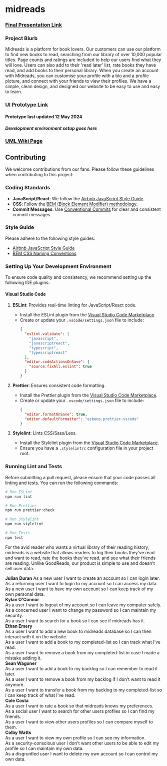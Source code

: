 # midreads

### [Final Presentation Link](https://docs.google.com/presentation/d/1P2gFYvK11ksNucLE_lk21sIDmIObrJyEow4Cefbmijs/edit?usp=sharing)

### Project Blurb

Midreads is a platform for book lovers. Our customers can use our platform to find new books to read, searching from our library of over 10,000 popular titles. Page counts and ratings are included to help our users find what they will love. Users can also add to their 'read later' list, rate books they have read, and add books to their personal library. When you create an account with Midreads, you can customise your profile with a bio and a profile picture, and connect with your friends to view their profiles. We have a simple, clean design, and designed our website to be easy to use and easy to learn.

### [UI Prototype Link](https://www.figma.com/design/06Grid7QpstABdzwhMFVan/Midreads-Homepage?node-id=0-1&t=2CPF7OGMEoiFyQFE-1)

#### Prototype last updated 12 May 2024

#### _Development environment setup goes here_

### [UML Wiki Page](https://github.com/JP-Duran/midreads/blob/main/docs/uml.md)

## Contributing

We welcome contributions from our fans. Please follow these guidelines when contributing to this project:

### Coding Standards

- **JavaScript/React**: We follow the [Airbnb JavaScript Style Guide](https://github.com/airbnb/javascript).
- **CSS**: Follow the [BEM (Block Element Modifier) methodology](http://getbem.com/introduction/).
- **Commit Messages**: Use [Conventional Commits](https://www.conventionalcommits.org/en/v1.0.0/) for clear and consistent commit messages.

### Style Guide

Please adhere to the following style guides:

- [Airbnb JavaScript Style Guide](https://github.com/airbnb/javascript)
- [BEM CSS Naming Conventions](http://getbem.com/naming/)

### Setting Up Your Development Environment

To ensure code quality and consistency, we recommend setting up the following IDE plugins:

#### Visual Studio Code

1. **ESLint**: Provides real-time linting for JavaScript/React code.

   - Install the ESLint plugin from the [Visual Studio Code Marketplace](https://marketplace.visualstudio.com/items?itemName=dbaeumer.vscode-eslint).
   - Create or update your `.vscode/settings.json` file to include:
     ```json
     {
       "eslint.validate": [
         "javascript",
         "javascriptreact",
         "typescript",
         "typescriptreact"
       ],
       "editor.codeActionsOnSave": {
         "source.fixAll.eslint": true
       }
     }
     ```

2. **Prettier**: Ensures consistent code formatting.

   - Install the Prettier plugin from the [Visual Studio Code Marketplace](https://marketplace.visualstudio.com/items?itemName=esbenp.prettier-vscode).
   - Create or update your `.vscode/settings.json` file to include:
     ```json
     {
       "editor.formatOnSave": true,
       "editor.defaultFormatter": "esbenp.prettier-vscode"
     }
     ```

3. **Stylelint**: Lints CSS/Sass/Less.
   - Install the Stylelint plugin from the [Visual Studio Code Marketplace](https://marketplace.visualstudio.com/items?itemName=stylelint.vscode-stylelint).
   - Ensure you have a `.stylelintrc` configuration file in your project root.

### Running Lint and Tests

Before submitting a pull request, please ensure that your code passes all linting and tests. You can run the following commands:

```sh
# Run ESLint
npm run lint

# Run Prettier
npm run prettier:check

# Run Stylelint
npm run stylelint

# Run Tests
npm test
```

For the avid reader who wants a virtual library of their reading history, midreads is a website that allows readers to log their books they've read and want to read, rate the books they've read, and see what their friends are reading. Unlike GoodReads, our product is simple to use and doesn't sell user data.

**Julian Duran**
As a new user I want to create an account so I can login later.  
As a returning user I want to login to my account so I can access my data.  
As a new user I want to have my own account so I can keep track of my own personal data.  
**Kylan O'Connor**  
As a user I want to logout of my account so I can leave my computer safely.  
As a concerned user I want to change my password so I can maintain my security.  
As a user I want to search for a book so I can see if midreads has it.  
**Ethan Emery**  
As a user I want to add a new book to midreads database so I can then interact with it on the website.  
As a user I want to add a book to my completed-list so I can track what I've read.  
As a user I want to remove a book from my completed-list in case I made a mistake adding it.  
**Sean Wagoner**  
As a user I want to add a book to my backlog so I can remember to read it later.  
As a user I want to remove a book from my backlog if I don't want to read it anymore.  
As a user I want to transfer a book from my backlog to my completed-list so I can keep track of what I've read.  
**Cole Costa**  
As a user I want to rate a book so that midreads knows my preferences.  
As a social user I want to search for other users profiles so I can find my friends.  
As a user I want to view other users profiles so I can compare myself to them.  
**Colby Watts**  
As a user I want to view my own profile so I can see my information.  
As a security-conscious user I don't want other users to be able to edit my profile so I can maintain my own data.  
As a disgruntled user I want to delete my own account so I can control my own data.
